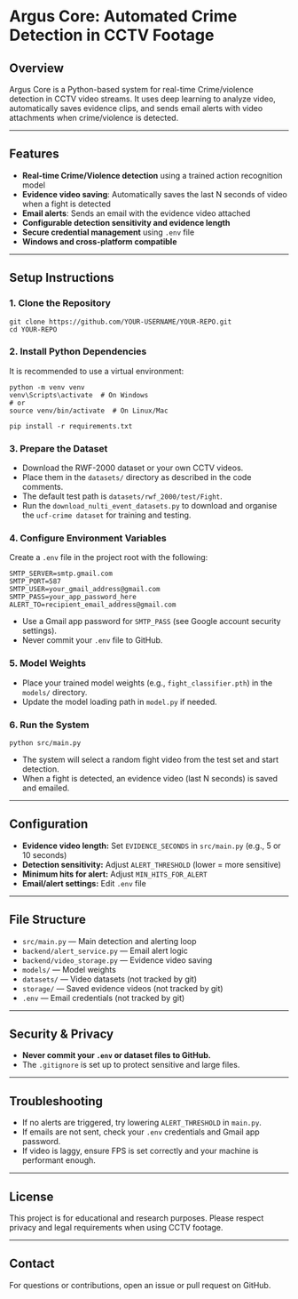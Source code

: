 # Argus Core: Automated Crime Detection in CCTV Footage

## Overview
Argus Core is a Python-based system for real-time Crime/violence detection in CCTV video streams. It uses deep learning to analyze video, automatically saves evidence clips, and sends email alerts with video attachments when crime/violence is detected.

---

## Features
- **Real-time Crime/Violence detection** using a trained action recognition model
- **Evidence video saving**: Automatically saves the last N seconds of video when a fight is detected
- **Email alerts**: Sends an email with the evidence video attached
- **Configurable detection sensitivity and evidence length**
- **Secure credential management** using `.env` file
- **Windows and cross-platform compatible**

---

## Setup Instructions

### 1. Clone the Repository
```
git clone https://github.com/YOUR-USERNAME/YOUR-REPO.git
cd YOUR-REPO
```

### 2. Install Python Dependencies
It is recommended to use a virtual environment:
```
python -m venv venv
venv\Scripts\activate  # On Windows
# or
source venv/bin/activate  # On Linux/Mac

pip install -r requirements.txt
```

### 3. Prepare the Dataset
- Download the RWF-2000 dataset or your own CCTV videos.
- Place them in the `datasets/` directory as described in the code comments.
- The default test path is `datasets/rwf_2000/test/Fight`.
- Run the  `download_nulti_event_datasets.py` to download and organise the `ucf-crime dataset` for training and testing.


### 4. Configure Environment Variables
Create a `.env` file in the project root with the following:
```
SMTP_SERVER=smtp.gmail.com
SMTP_PORT=587
SMTP_USER=your_gmail_address@gmail.com
SMTP_PASS=your_app_password_here
ALERT_TO=recipient_email_address@gmail.com
```
- Use a Gmail app password for `SMTP_PASS` (see Google account security settings).
- Never commit your `.env` file to GitHub.

### 5. Model Weights
- Place your trained model weights (e.g., `fight_classifier.pth`) in the `models/` directory.
- Update the model loading path in `model.py` if needed.

### 6. Run the System
```
python src/main.py
```
- The system will select a random fight video from the test set and start detection.
- When a fight is detected, an evidence video (last N seconds) is saved and emailed.

---

## Configuration
- **Evidence video length:** Set `EVIDENCE_SECONDS` in `src/main.py` (e.g., 5 or 10 seconds)
- **Detection sensitivity:** Adjust `ALERT_THRESHOLD` (lower = more sensitive)
- **Minimum hits for alert:** Adjust `MIN_HITS_FOR_ALERT`
- **Email/alert settings:** Edit `.env` file

---

## File Structure
- `src/main.py` — Main detection and alerting loop
- `backend/alert_service.py` — Email alert logic
- `backend/video_storage.py` — Evidence video saving
- `models/` — Model weights
- `datasets/` — Video datasets (not tracked by git)
- `storage/` — Saved evidence videos (not tracked by git)
- `.env` — Email credentials (not tracked by git)

---

## Security & Privacy
- **Never commit your `.env` or dataset files to GitHub.**
- The `.gitignore` is set up to protect sensitive and large files.

---

## Troubleshooting
- If no alerts are triggered, try lowering `ALERT_THRESHOLD` in `main.py`.
- If emails are not sent, check your `.env` credentials and Gmail app password.
- If video is laggy, ensure FPS is set correctly and your machine is performant enough.

---

## License
This project is for educational and research purposes. Please respect privacy and legal requirements when using CCTV footage.

---

## Contact
For questions or contributions, open an issue or pull request on GitHub.

